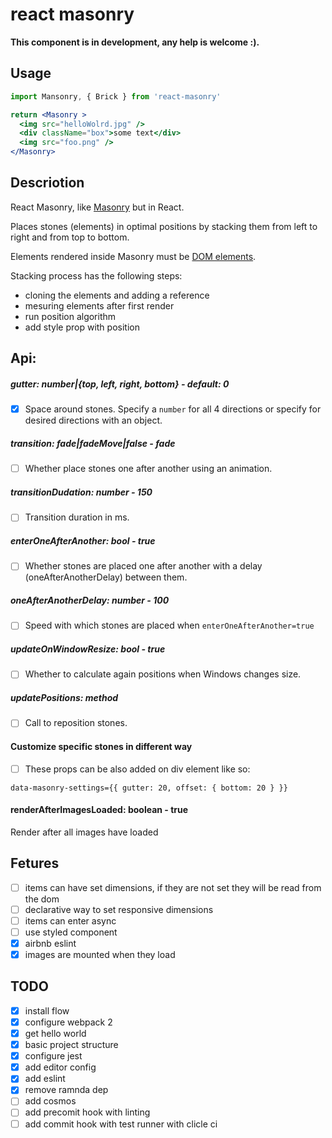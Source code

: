 # react masonry

**This component is in development, any help is welcome :).**

## Usage

```jsx
import Mansonry, { Brick } from 'react-masonry'

return <Masonry >
  <img src="helloWolrd.jpg" />
  <div className="box">some text</div>
  <img src="foo.png" />
</Masonry>
```


## Descriotion

React Masonry, like [Masonry](https://github.com/desandro/masonry) but in React.

Places stones (elements) in optimal positions by stacking them from left to right and from top to bottom.

Elements rendered inside Masonry must be [DOM elements](https://facebook.github.io/react/blog/2015/12/18/react-components-elements-and-instances.html#dom-elements).

Stacking process has the following steps:
- cloning the elements and adding a reference
- mesuring elements after first render
- run position algorithm
- add style prop with position


## Api:

##### gutter: number|{top, left, right, bottom} - default: 0

-  [x] Space around stones. Specify a `number` for all 4 directions or specify for desired directions with an object.

##### transition: fade|fadeMove|false - fade

- [ ] Whether place stones one after another using an animation.

##### transitionDudation: number - 150

- [ ] Transition duration in ms.

##### enterOneAfterAnother: bool - true

- [ ] Whether stones are placed one after another with a delay (oneAfterAnotherDelay) between them.

##### oneAfterAnotherDelay: number - 100

- [ ] Speed with which stones are placed when `enterOneAfterAnother=true`

##### updateOnWindowResize: bool - true

- [ ] Whether to calculate again positions when Windows changes size.

##### updatePositions: method

- [ ] Call to reposition stones.

#### Customize specific stones in different way

- [ ] These props can be also added on div element like so:

`data-masonry-settings={{ gutter: 20, offset: { bottom: 20 } }}`

#### renderAfterImagesLoaded: boolean - true

Render after all images have loaded

## Fetures

- [ ] items can have set dimensions, if they are not set they will be read from the dom
- [ ] declarative way to set responsive dimensions
- [ ] items can enter async
- [ ] use styled component
- [x] airbnb eslint
- [x] images are mounted when they load

## TODO
- [x] install flow
- [x] configure webpack 2
- [x] get hello world
- [x] basic project structure
- [x] configure jest
- [x] add editor config
- [x] add eslint
- [x] remove ramnda dep
- [ ] add cosmos
- [ ] add precomit hook with linting
- [ ] add commit hook with test runner with clicle ci
